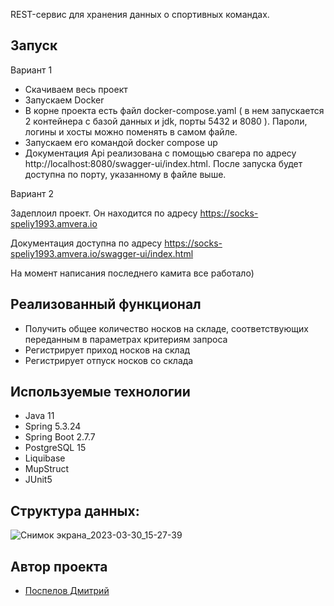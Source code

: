 REST-сервис для хранения данных о спортивных командах.

## Запуск

Вариант 1

- Скачиваем весь проект
- Запускаем Docker
- В корне проекта есть файл docker-compose.yaml ( в нем запускается 2 контейнера с базой данных и jdk, порты 5432 и 8080 ). 
Пароли, логины и хосты можно поменять в самом файле.
- Запускаем его командой docker compose up
- Документация Api реализована с помощью свагера по адресу http://localhost:8080/swagger-ui/index.html. 
После запуска будет доступна по порту, указанному в файле выше.

Вариант 2

Задеплоил проект.
Он находится по адресу https://socks-speliy1993.amvera.io

Документация доступна по адресу https://socks-speliy1993.amvera.io/swagger-ui/index.html

На момент написания последнего камита все работало)

## Реализованный функционал

- Получить общее количество носков на складе, соответствующих переданным в параметрах критериям запроса
- Регистрирует приход носков на склад
- Регистрирует отпуск носков со склада

## Используемые технологии

- Java 11
- Spring 5.3.24
- Spring Boot 2.7.7
- PostgreSQL 15
- Liquibase
- MupStruct
- JUnit5

## Структура данных:

![Снимок экрана_2023-03-30_15-27-39](https://user-images.githubusercontent.com/102532626/228941328-29d84f6e-cbd4-4bc2-8595-1792c686c338.png)

## Автор проекта

- <a  href="https://github.com/dmitriyspeliy">Поспелов Дмитрий</a> 
